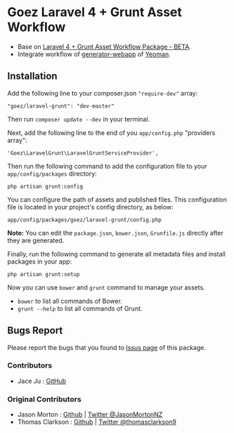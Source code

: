 # Goez Laravel 4 + Grunt Asset Workflow

* Base on [Laravel 4 + Grunt Asset Workflow Package - BETA](https://github.com/JasonMortonNZ/laravel-grunt).
* Integrate workflow of [generator-webapp](https://github.com/yeoman/generator-webapp) of [Yeoman](http://yeoman.io/).

## Installation

Add the following line to your composer.json `"require-dev"` array:

`"goez/laravel-grunt": "dev-master"`

Then run `composer update --dev` in your terminal.

Next, add the following line to the end of you `app/config.php` "providers array":

`'Goez\LaravelGrunt\LaravelGruntServiceProvider',`

Then run the following command to add the configuration file to your `app/config/packages` directory:

`php artisan grunt:config`

You can configure the path of assets and published files.
This configuration file is located in your project's config directory, as below:

	app/config/packages/goez/laravel-grunt/config.php

**Note:** You can edit the `package.json`, `bower.json`, `Grunfile.js` directly after they are generated.

Finally, run the following command to generate all metadata files and install packages in your app:

`php artisan grunt:setup`

Now you can use `bower` and `grunt` command to manage your assets.

* `bower` to list all commands of Bower.
* `grunt --help` to list all commands of Grunt.

## Bugs Report

Please report the bugs that you found to [Issus page](https://github.com/jaceju/laravel-grunt/issues) of this package.

### Contributors

- Jace Ju : [GitHub](https://github.com/jaceju)

### Original Contributors

- Jason Morton : [Github](https://github.com/JasonMortonNZ) | [Twitter @JasonMortonNZ](https://twitter.com/jasonmortonnz)
- Thomas Clarkson : [Github](https://github.com/TomClarkson) | [Twitter @thomasclarkson9](https://twitter.com/thomasclarkson9)
